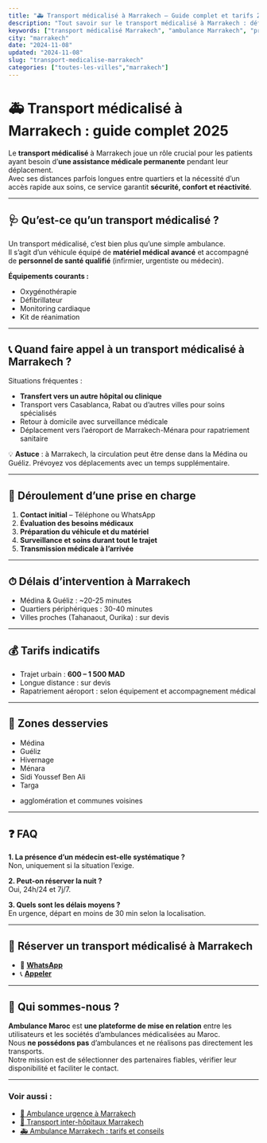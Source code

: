 ```yaml
---
title: "🚑 Transport médicalisé à Marrakech – Guide complet et tarifs 2025"
description: "Tout savoir sur le transport médicalisé à Marrakech : définition, déroulement, tarifs, zones couvertes et réservation. Service 24/7."
keywords: ["transport médicalisé Marrakech", "ambulance Marrakech", "prix ambulance Marrakech", "ambulance urgence Marrakech"]
city: "marrakech"
date: "2024-11-08"
updated: "2024-11-08"
slug: "transport-medicalise-marrakech"
categories: ["toutes-les-villes","marrakech"]
---
```


# 🚑 Transport médicalisé à Marrakech : guide complet 2025

Le **transport médicalisé** à Marrakech joue un rôle crucial pour les patients ayant besoin d’**une assistance médicale permanente** pendant leur déplacement.  
Avec ses distances parfois longues entre quartiers et la nécessité d’un accès rapide aux soins, ce service garantit **sécurité, confort et réactivité**.

---

## 🩺 Qu’est-ce qu’un transport médicalisé ?

Un transport médicalisé, c’est bien plus qu’une simple ambulance.  
Il s’agit d’un véhicule équipé de **matériel médical avancé** et accompagné de **personnel de santé qualifié** (infirmier, urgentiste ou médecin).

**Équipements courants :**
- Oxygénothérapie
- Défibrillateur
- Monitoring cardiaque
- Kit de réanimation

---

## 📞 Quand faire appel à un transport médicalisé à Marrakech ?

Situations fréquentes :
- **Transfert vers un autre hôpital ou clinique**
- Transport vers Casablanca, Rabat ou d’autres villes pour soins spécialisés
- Retour à domicile avec surveillance médicale
- Déplacement vers l’aéroport de Marrakech-Ménara pour rapatriement sanitaire

💡 **Astuce** : à Marrakech, la circulation peut être dense dans la Médina ou Guéliz. Prévoyez vos déplacements avec un temps supplémentaire.

---

## 🔄 Déroulement d’une prise en charge

1. **Contact initial** – Téléphone ou WhatsApp  
2. **Évaluation des besoins médicaux**  
3. **Préparation du véhicule et du matériel**  
4. **Surveillance et soins durant tout le trajet**  
5. **Transmission médicale à l’arrivée**

---

## ⏱ Délais d’intervention à Marrakech

- Médina & Guéliz : ~20-25 minutes  
- Quartiers périphériques : 30-40 minutes  
- Villes proches (Tahanaout, Ourika) : sur devis

---

## 💰 Tarifs indicatifs

- Trajet urbain : **600 – 1 500 MAD**  
- Longue distance : sur devis  
- Rapatriement aéroport : selon équipement et accompagnement médical

---

## 📍 Zones desservies

- Médina
- Guéliz
- Hivernage
- Ménara
- Sidi Youssef Ben Ali
- Targa  
+ agglomération et communes voisines

---

## ❓ FAQ

**1. La présence d’un médecin est-elle systématique ?**  
Non, uniquement si la situation l’exige.

**2. Peut-on réserver la nuit ?**  
Oui, 24h/24 et 7j/7.

**3. Quels sont les délais moyens ?**  
En urgence, départ en moins de 30 min selon la localisation.

---

## 📲 Réserver un transport médicalisé à Marrakech

- 💬 [**WhatsApp**](https://wa.me/212XXXXXXX)  
- 📞 [**Appeler**](tel:+212XXXXXXX)

---

## 🏥 Qui sommes-nous ?

**Ambulance Maroc** est **une plateforme de mise en relation** entre les utilisateurs et les sociétés d’ambulances médicalisées au Maroc.  
Nous **ne possédons pas** d’ambulances et ne réalisons pas directement les transports.  
Notre mission est de sélectionner des partenaires fiables, vérifier leur disponibilité et faciliter le contact.

---

### Voir aussi :
- [🚨 Ambulance urgence à Marrakech](#)  
- [🏥 Transport inter-hôpitaux Marrakech](#)  
- [🚑 Ambulance Marrakech : tarifs et conseils](#)